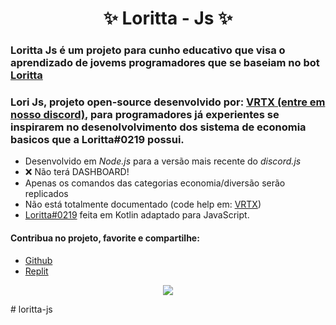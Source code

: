 <h1 align="center">✨ Loritta - Js ✨</h1>

### Loritta Js é um projeto para cunho educativo que visa o aprendizado de jovems programadores que se baseiam no bot [Loritta](https://loritta.website/br/)
### Lori Js, projeto open-source desenvolvido por: [VRTX (entre em nosso discord)](https://discord.gg/cASeerDk3X), para programadores já experientes se inspirarem no desenolvolvimento dos sistema de economia basicos que a Loritta#0219 possui.

- Desenvolvido em *Node.js* para a versão mais recente do *discord.js*
- :x: Não terá DASHBOARD!
- Apenas os comandos das categorias economia/diversão serão replicados
- Não está totalmente documentado (code help em: [VRTX](https://discord.gg/cASeerDk3X))
- [Loritta#0219](https://loritta.website/br) feita em Kotlin adaptado para JavaScript.

#### Contribua no projeto, favorite e compartilhe:
- [Github](https://github.com/vortexzjs/loritta-js)
- [Replit](https://replit.com/@vortexdev/loritta-js)

<p align="center">
<img src="https://cdn.discordapp.com/attachments/708017680677863505/709834156145770534/lori_deitada.png">
</p># loritta-js
